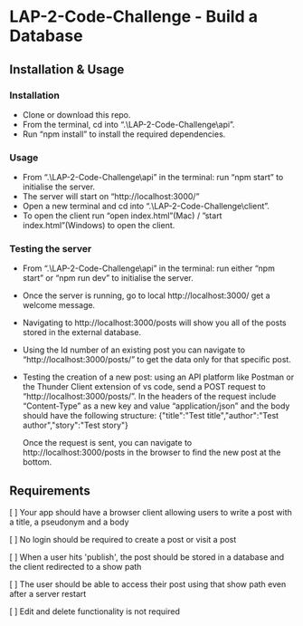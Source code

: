 # LAP-2-Code-Challenge - Build a Database

## Installation & Usage

### Installation

* Clone or download this repo.
* From the terminal, cd into “.\LAP-2-Code-Challenge\api”.
* Run “npm install” to install the required dependencies.

### Usage
* From “.\LAP-2-Code-Challenge\api” in the terminal: run “npm start” to initialise the server.
* The server will start on “http://localhost:3000/”
* Open a new terminal and cd into “.\LAP-2-Code-Challenge\client”.
* To open the client run “open index.html”(Mac) / ”start index.html”(Windows) to open the client.

### Testing the server

* From “.\LAP-2-Code-Challenge\api” in the terminal: run either “npm start” or “npm run dev” to initialise the server.

* Once the server is running, go to local http://localhost:3000/ get a welcome message.

* Navigating to http://localhost:3000/posts will show you all of the posts stored in the external database.

* Using the Id number of an existing post you can navigate to “http://localhost:3000/posts/<id>” to get the data only for that specific post.

* Testing the creation of a new post: using an API platform like Postman or the Thunder Client extension of vs code, send a POST request to “http://localhost:3000/posts/”. In the headers of the request include “Content-Type” as a new key and value “application/json” and the body should have the following structure:
{"title":"Test title","author":"Test author","story":"Test story"}

  Once the request is sent, you can navigate to http://localhost:3000/posts in the browser to find the new post at the bottom.

## Requirements

[  ] Your app should have a browser client allowing users to write a post with a title, a pseudonym and a body

[  ] No login should be required to create a post or visit a post

[  ] When a user hits 'publish', the post should be stored in a database and the client redirected to a show path

[  ] The user should be able to access their post using that show path even after a server restart

[  ] Edit and delete functionality is not required


